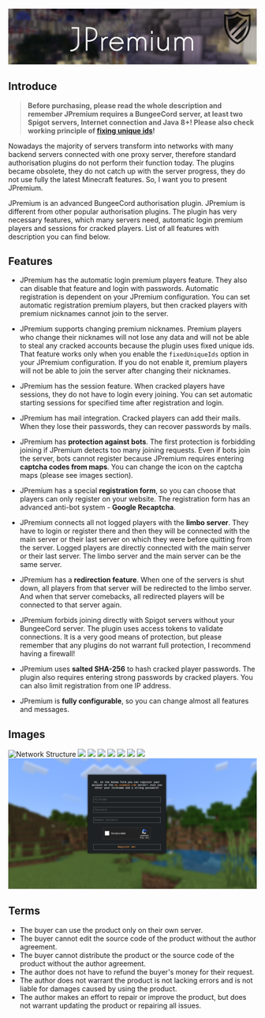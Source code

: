 ![Theme](https://raw.githubusercontent.com/Jakubson/JPremium/master/images/916fd6ff9b545ba89a7f395da3d113e34b1c6233.png)

## Introduce
> **Before purchasing, please read the whole description and remember JPremium requires a BungeeCord server, at least two Spigot servers, Internet connection and Java 8+! Please also check working principle of [fixing unique ids](https://github.com/Jakubson/JPremiumCleared/wiki#fixed-unique-ids)!**

Nowadays the majority of servers transform into networks with many backend servers connected with one proxy server, therefore standard authorisation plugins do not perform their function today. The plugins became obsolete, they do not catch up with the server progress, they do not use fully the latest Minecraft features. So, I want you to present JPremium.

JPremium is an advanced BungeeCord authorisation plugin. JPremium is different from other popular authorisation plugins. The plugin has very necessary features, which many servers need, automatic login premium players and sessions for cracked players. List of all features with description you can find below.

## Features
* JPremium has the automatic login premium players feature. They also can disable that feature and login with passwords. Automatic registration is dependent on your JPremium configuration. You can set automatic registration premium players, but then cracked players with premium nicknames cannot join to the server.
* JPremium supports changing premium nicknames. Premium players who change their nicknames will not lose any data and will not be able to steal any cracked accounts because the plugin uses fixed unique ids. That feature works only when you enable the `fixedUniqueIds` option in your JPremium configuration. If you do not enable it, premium players will not be able to join the server after changing their nicknames.
* JPremium has the session feature. When cracked players have sessions, they do not have to login every joining. You can set automatic starting sessions for specified time after registration and login.
* JPremium has mail integration. Cracked players can add their mails. When they lose their passwords, they can recover passwords by mails.

* JPremium has **protection against bots**. The first protection is forbidding joining if JPremium detects too many joining requests. Even if bots join the server, bots cannot register because JPremium requires entering **captcha codes from maps**. You can change the icon on the captcha maps (please see images section).
* JPremium has a special **registration form**, so you can choose that players can only register on your website. The registration form has an advanced anti-bot system - **Google Recaptcha**.
* JPremium connects all not logged players with the **limbo server**. They have to login or register there and then they will be connected with the main server or their last server on which they were before quitting from the server. Logged players are directly connected with the main server or their last server. The limbo server and the main server can be the same server.
* JPremium has a **redirection feature**. When one of the servers is shut down, all players from that server will be redirected to the limbo server. And when that server comebacks, all redirected players will be connected to that server again.
* JPremium forbids joining directly with Spigot servers without your BungeeCord server. The plugin uses access tokens to validate connections. It is a very good means of protection, but please remember that any plugins do not warrant full protection, I recommend having a firewall!
* JPremium uses **salted SHA-256** to hash cracked player passwords. The plugin also requires entering strong passwords by cracked players. You can also limit registration from one IP address.
* JPremium is **fully configurable**, so you can change almost all features and messages.

## Images
![Network Structure](https://raw.githubusercontent.com/Jakubson/JPremiumCleared/master/images/NetworkStructure.png)
![](https://raw.githubusercontent.com/Jakubson/JPremiumCleared/master/images/image1.png)
![](https://raw.githubusercontent.com/Jakubson/JPremiumCleared/master/images/image2.png)
![](https://raw.githubusercontent.com/Jakubson/JPremiumCleared/master/images/image3.png)
![](https://raw.githubusercontent.com/Jakubson/JPremiumCleared/master/images/image4.png)
![](https://raw.githubusercontent.com/Jakubson/JPremiumCleared/master/images/image5.png)
![](https://raw.githubusercontent.com/Jakubson/JPremiumCleared/master/images/image6.png)
![](https://raw.githubusercontent.com/Jakubson/JPremiumCleared/master/images/image7.png)
![](https://raw.githubusercontent.com/Jakubson/JPremiumCleared/master/images/image8.png)

## Terms
* The buyer can use the product only on their own server.
* The buyer cannot edit the source code of the product without the author agreement.
* The buyer cannot distribute the product or the source code of the product without the author agreement.
* The author does not have to refund the buyer's money for their request.
* The author does not warrant the product is not lacking errors and is not liable for damages caused by using the product.
* The author makes an effort to repair or improve the product, but does not warrant updating the product or repairing all issues.

